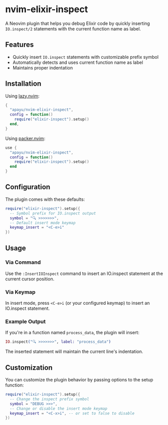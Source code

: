 # nvim-elixir-inspect

A Neovim plugin that helps you debug Elixir code by quickly inserting `IO.inspect/2` statements with the current function name as label.

## Features

- Quickly insert `IO.inspect` statements with customizable prefix symbol
- Automatically detects and uses current function name as label
- Maintains proper indentation

## Installation

Using [lazy.nvim](https://github.com/folke/lazy.nvim):

```lua
{
  "apayu/nvim-elixir-inspect",
  config = function()
    require("elixir-inspect").setup()
  end,
}
```

Using [packer.nvim](https://github.com/wbthomason/packer.nvim):

```lua
use {
  "apayu/nvim-elixir-inspect",
  config = function()
    require("elixir-inspect").setup()
  end
}
```

## Configuration

The plugin comes with these defaults:

```lua
require("elixir-inspect").setup({
  -- Symbol prefix for IO.inspect output
  symbol = "🔍 >>>>>>>",
  -- Default insert mode keymap
  keymap_insert = "<C-e>i"
})
```

## Usage

### Via Command

Use the `:InsertIOInspect` command to insert an IO.inspect statement at the current cursor position.

### Via Keymap

In insert mode, press `<C-e>i` (or your configured keymap) to insert an IO.inspect statement.

### Example Output

If you're in a function named `process_data`, the plugin will insert:

```elixir
IO.inspect("🔍 >>>>>>>", label: "process_data")
```

The inserted statement will maintain the current line's indentation.

## Customization

You can customize the plugin behavior by passing options to the setup function:

```lua
require("elixir-inspect").setup({
  -- Change the inspect prefix symbol
  symbol = "DEBUG >>>",
  -- Change or disable the insert mode keymap
  keymap_insert = "<C-x>i", -- or set to false to disable
})
```
